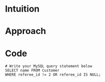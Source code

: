# Intuition
<!-- Noted the desired output was just the name column, so I would need to focus only on the conditionals and data types. -->

# Approach
<!--So the *SELECT name FROM Customer* statement was very easy to get, since the output only required the name column returned. The *WHERE referee_id != 2 OR referee_id IS NULL;* statement I was trying to figure out if there was a way to make it shorter, but no success. After plenty of trying, I decided to write two parts of what I was trying to return: *WHERE referee_id != 2 AND referee_id IS NULL;* Note that at first attempt, I tried using "AND", which did not returned me what was required. Then, I opted for "OR" which I obtained the desired output.-->

# Code
```
# Write your MySQL query statement below
SELECT name FROM Customer
WHERE referee_id != 2 OR referee_id IS NULL;
```
